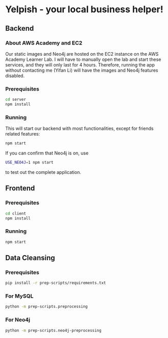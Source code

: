 # Yelpish - your local business helper!

## Backend

### About AWS Academy and EC2

Our static images and Neo4j are hosted on the EC2 instance on the AWS Academy
Learner Lab.
I will have to manually open the lab and start these services,
and they will only last for 4 hours.
Therefore, running the app without contacting me (Yifan Li) will have the
images and Neo4j features disabled.

### Prerequisites

```bash
cd server
npm install
```

### Running

This will start our backend with most functionalities,
except for friends related features:

```bash
npm start
```

If you can confirm that Neo4j is on, use

```bash
USE_NEO4J=1 npm start
```

to test out the complete application.


## Frontend

### Prerequisites

```bash
cd client
npm install
```

### Running

```bash
npm start
```


## Data Cleansing

### Prerequisites

```bash
pip install -r prep-scripts/requirements.txt
```

### For MySQL

```bash
python -m prep-scripts.preprocessing
```

### For Neo4j

```bash
python -m prep-scripts.neo4j-preprocessing
```




